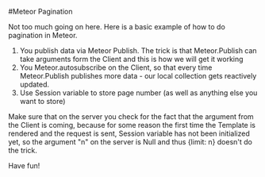 #Meteor Pagination

Not too much going on here.
Here is a basic example of how to do pagination in Meteor.

1. You publish data via Meteor Publish. The trick is that Meteor.Publish can take arguments form the Client and this is how we will get it working
2. You Meteor.autosubscribe on the Client, so that every time Meteor.Publish publishes more data - our local collection gets reactively updated.
3. Use Session variable to store page number (as well as anything else you want to store)

Make sure that on the server you check for the fact that the argument from the Client is coming, because for some reason the first time the Template is rendered and the request is sent, Session variable has not been initialized yet, so the argument "n" on the server is Null and thus {limit: n} doesn't do the trick.

Have fun!
